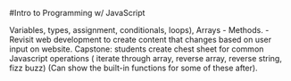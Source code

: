 #Intro to Programming w/ JavaScript 

Variables, types, assignment, conditionals, loops), Arrays - Methods. - Revisit web development to create content that changes based on user input on website. Capstone: students create chest sheet for common Javascript operations ( iterate through array, reverse array, reverse string, fizz buzz) (Can show the built-in functions for some of these after).
